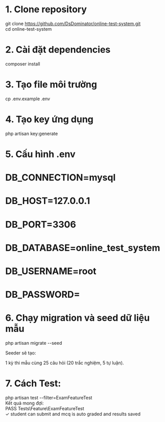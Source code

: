 # 1. Clone repository
git clone https://github.com/DsDominator/online-test-system.git  
cd online-test-system

# 2. Cài đặt dependencies
composer install

# 3. Tạo file môi trường
cp .env.example .env

# 4. Tạo key ứng dụng
php artisan key:generate

# 5. Cấu hình .env
# DB_CONNECTION=mysql
# DB_HOST=127.0.0.1
# DB_PORT=3306
# DB_DATABASE=online_test_system
# DB_USERNAME=root
# DB_PASSWORD=

# 6. Chạy migration và seed dữ liệu mẫu
php artisan migrate --seed

Seeder sẽ tạo:

1 kỳ thi mẫu cùng 25 câu hỏi (20 trắc nghiệm, 5 tự luận).

# 7. Cách Test:
php artisan test --filter=ExamFeatureTest    
Kết quả mong đợi:  
PASS  Tests\Feature\ExamFeatureTest  
✓ student can submit and mcq is auto graded and results saved
